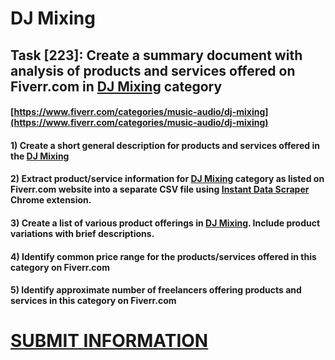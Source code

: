 # DJ Mixing
## Task [223]: Create a summary document with analysis of products and services offered on Fiverr.com in [DJ Mixing](https://www.fiverr.com/categories/music-audio/dj-mixing) category
#### [https://www.fiverr.com/categories/music-audio/dj-mixing](https://www.fiverr.com/categories/music-audio/dj-mixing)
#### 1) Create a short general description for products and services offered in the [DJ Mixing](https://www.fiverr.com/categories/music-audio/dj-mixing)
#### 2) Extract product/service information for [DJ Mixing](https://www.fiverr.com/categories/music-audio/dj-mixing) category as listed on Fiverr.com website into a separate CSV file using [Instant Data Scraper](https://chrome.google.com/webstore/detail/instant-data-scraper/ofaokhiedipichpaobibbnahnkdoiiah) Chrome extension.
#### 3) Create a list of various product offerings in [DJ Mixing](https://www.fiverr.com/categories/music-audio/dj-mixing). Include product variations with brief descriptions.
#### 4) Identify common price range for the products/services offered in this category on Fiverr.com
#### 5) Identify approximate number of freelancers offering products and services in this category on Fiverr.com

# [SUBMIT INFORMATION](https://forms.office.com/r/8AEKjkLxKG)
